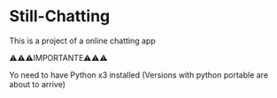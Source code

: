 # Still-Chatting
This is a project of a online chatting app

⚠️⚠️⚠️IMPORTANTE⚠️⚠️⚠️

Yo need to have Python x3 installed
(Versions with python portable are about to arrive)
